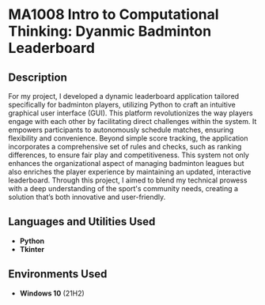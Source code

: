 <h1>MA1008 Intro to Computational Thinking: Dyanmic Badminton Leaderboard</h1>

<h2>Description</h2>
For my project, I developed a dynamic leaderboard application tailored specifically for badminton players, utilizing Python to craft an intuitive graphical user interface (GUI). This platform revolutionizes the way players engage with each other by facilitating direct challenges within the system. It empowers participants to autonomously schedule matches, ensuring flexibility and convenience. Beyond simple score tracking, the application incorporates a comprehensive set of rules and checks, such as ranking differences, to ensure fair play and competitiveness. This system not only enhances the organizational aspect of managing badminton leagues but also enriches the player experience by maintaining an updated, interactive leaderboard. Through this project, I aimed to blend my technical prowess with a deep understanding of the sport's community needs, creating a solution that’s both innovative and user-friendly.
<br />


<h2>Languages and Utilities Used</h2>

- <b>Python</b> 
- <b>Tkinter</b>

<h2>Environments Used </h2>

- <b>Windows 10</b> (21H2)




